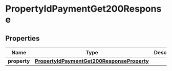 

# PropertyIdPaymentGet200Response


## Properties

| Name | Type | Description | Notes |
|------------ | ------------- | ------------- | -------------|
|**property** | [**PropertyIdPaymentGet200ResponseProperty**](PropertyIdPaymentGet200ResponseProperty.md) |  |  [optional] |



